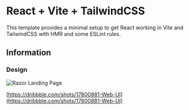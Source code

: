 # React + Vite + TailwindCSS

This template provides a minimal setup to get React working in Vite and TailwindCSS with HMR and some ESLint rules.

## Information

### Design

![Razor Landing Page](http://url/to/img.png)

[https://dribbble.com/shots/17800881-Web-UI](https://dribbble.com/shots/17800881-Web-UI)
